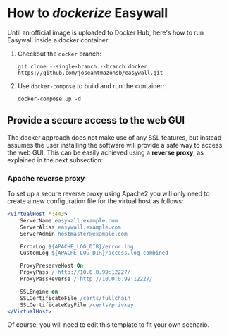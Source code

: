 # How to *dockerize* Easywall

Until an official image is uploaded to Docker Hub, here's how to run Easywall inside a docker container:

1. Checkout the `docker` branch:
    ```
    git clone --single-branch --branch docker https://github.com/joseantmazonsb/easywall.git
    ```
2. Use `docker-compose` to build and run the container:
    ```
    docker-compose up -d
    ```

## Provide a secure access to the web GUI

The docker approach does not make use of any SSL features, but instead assumes the user installing the software will provide a safe way to access the web GUI. This can be easily achieved using a **reverse proxy**, as explained in the next subsection:

### Apache reverse proxy

To set up a secure reverse proxy using Apache2 you will only need to create a new configuration file for the virtual host as follows:

```apache
<VirtualHost *:443>
	ServerName easywall.example.com
	ServerAlias easywall.example.com
	ServerAdmin hostmaster@example.com

	ErrorLog ${APACHE_LOG_DIR}/error.log
	CustomLog ${APACHE_LOG_DIR}/access.log combined

	ProxyPreserveHost On
	ProxyPass / http://10.0.0.99:12227/
	ProxyPassReverse / http://10.0.0.99:12227/

	SSLEngine on
	SSLCertificateFile /certs/fullchain
	SSLCertificateKeyFile /certs/privkey
</VirtualHost>
```

Of course, you will need to edit this template to fit your own scenario.
